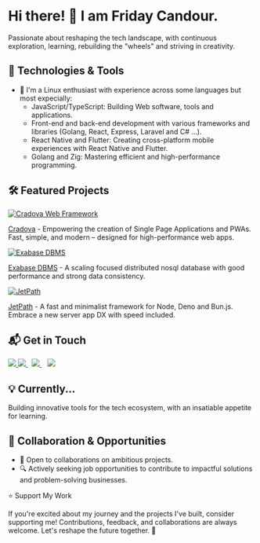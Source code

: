 # Hi there! 👋 I am Friday Candour.

Passionate about reshaping the tech landscape, with continuous exploration, learning, rebuilding the "wheels" and striving in creativity.

## 🚀 Technologies & Tools

- 🐧 I'm a Linux enthusiast with experience across some languages but most expecially:
  - JavaScript/TypeScript: Building Web software, tools and applications.
  - Front-end and back-end development with various frameworks and libraries (Golang, React, Express, Laravel and C# ...).
  - React Native and Flutter: Creating cross-platform mobile experiences with React Native and Flutter.
  - Golang and Zig: Mastering efficient and high-performance programming.

## 🛠️ Featured Projects

[![Cradova Web Framework](https://github-readme-stats.vercel.app/api/pin/?username=fridaycandour&repo=cradova)](https://github.com/fridaycandour/cradova)

[Cradova](https://github.com/fridaycandour/cradova) - Empowering the creation of Single Page Applications and PWAs.
Fast, simple, and modern – designed for high-performance web apps.

[![Exabase DBMS](https://github-readme-stats.vercel.app/api/pin/?username=Uiedbook&repo=Exabase)](https://github.com/Codedynasty-dev/Exabase)

[Exabase DBMS](https://github.com/Codedynasty-dev/Exabase) - A scaling focused distributed nosql database with good performance and strong data consistency.

[![JetPath](https://github-readme-stats.vercel.app/api/pin/?username=Uiedbook&repo=JetPath)](https://github.com/Codedynasty-dev/JetPath)

[JetPath](https://github.com/Codedynasty-dev/JetPath) - A fast and minimalist framework for Node, Deno and Bun.js. Embrace a new server app DX with speed included.

## 📬 Get in Touch

<a href="https://www.twitter.com/fridaycandour" alt="Follow Me on Twitter"> 
    <img src="https://img.shields.io/badge/twitter-%231DA1F2.svg?&style=for-the-badge&logo=twitter&logoColor=white" />
</a>
<a href="https://www.linkedin.com/in/friday-candour-8a18011a5/" alt="Connect on LinkedIn"> 
  <img src="https://img.shields.io/badge/linkedin-%230077B5.svg?&style=for-the-badge&logo=linkedin&logoColor=white" />
</a>&nbsp;
<a href="mailto:fridaycandours@gmail.com">
  <img src="https://img.shields.io/badge/email me-%23D14836.svg?&style=for-the-badge&logo=gmail&logoColor=white" />
</a>&nbsp;&nbsp;

<a href="https://api.whatsapp.com/send?phone=2348166948755&text=Hello%20Friday,%20I%20got%20your%20contact%20from%20your%20Github%20profile" alt="Connect on Whatsapp"> 
    <img src="https://img.shields.io/badge/WHATSAPP-%2325D366.svg?&style=for-the-badge&logo=whatsapp&logoColor=white" />
</a> 
<!-- links to your social media accounts -->

[1]: https://mobile.twitter.com/fridaycandour
[2]: https://github.com/fridaycandour
[3]: https://www.linkedin.com/in/friday-candour-8a18011a5


## 💡 Currently...

Building innovative tools for the  tech ecosystem, with an insatiable appetite for learning.

## 👯 Collaboration & Opportunities

- 🌟 Open to collaborations on ambitious projects.
- 🔍 Actively seeking job opportunities to contribute to impactful solutions and problem-solving businesses.

⭐ Support My Work

If you're excited about my journey and the projects I've built, consider supporting me! Contributions, feedback, and collaborations are always welcome. Let's reshape the future together. 🚀
